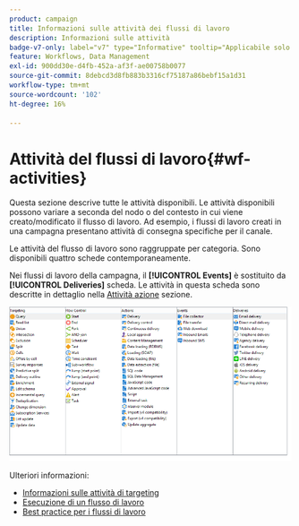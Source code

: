 ```yaml
---
product: campaign
title: Informazioni sulle attività dei flussi di lavoro
description: Informazioni sulle attività
badge-v7-only: label="v7" type="Informative" tooltip="Applicabile solo a Campaign Classic v7"
feature: Workflows, Data Management
exl-id: 900dd30e-d4fb-452a-af3f-ae00758b0077
source-git-commit: 8debcd3d8fb883b3316cf75187a86bebf15a1d31
workflow-type: tm+mt
source-wordcount: '102'
ht-degree: 16%

---
```


# Attività del flussi di lavoro{#wf-activities}



Questa sezione descrive tutte le attività disponibili. Le attività disponibili possono variare a seconda del nodo o del contesto in cui viene creato/modificato il flusso di lavoro. Ad esempio, i flussi di lavoro creati in una campagna presentano attività di consegna specifiche per il canale.

Le attività del flusso di lavoro sono raggruppate per categoria. Sono disponibili quattro schede contemporaneamente.

Nei flussi di lavoro della campagna, il **[!UICONTROL Events]** è sostituito da **[!UICONTROL Deliveries]** scheda. Le attività in questa scheda sono descritte in dettaglio nella [Attività azione](about-action-activities.md) sezione.

![](assets/wf-activity-tabs.png)

Ulteriori informazioni:

* [Informazioni sulle attività di targeting](about-targeting-activities.md)
* [Esecuzione di un flusso di lavoro](starting-a-workflow.md)
* [Best practice per i flussi di lavoro](workflow-best-practices.md)
